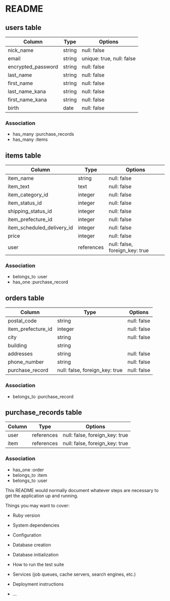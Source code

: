 # README

## users table

| Column             | Type   | Options     |
| ------------------ | ------ | ----------- |
| nick_name          | string | null: false |
| email              | string | unique: true, null: false|
| encrypted_password | string | null: false |
| last_name          | string   | null: false |
| first_name         | string   | null: false |
| last_name_kana     | string   | null: false |
| first_name_kana    | string | null: false |
| birth              | date | null: false |


### Association

- has_many :purchase_records
- has_many :items

## items table

| Column                     | Type   | Options     |
| -----------------------    | ------ | ----------- |
| item_name                  | string | null: false |
| item_text                  | text | null: false |
| item_category_id           | integer | null: false |
| item_status_id             | integer   | null: false |
| shipping_status_id         | integer   | null: false |
| item_prefecture_id         | integer   | null: false |
| item_scheduled_delivery_id | integer | null: false |
| price                   | integer | null: false |
| user                 | references | null: false, foreign_key: true |

### Association

- belongs_to :user
- has_one :purchase_record







## orders table

| Column                  | Type   | Options     |
| ----------------------- | ------ | ----------- |
| postal_code             | string | null: false |
| item_prefecture_id      | integer | null: false |
| city                    | string | null: false |
| building                | string   |           |
| addresses               | string   | null: false |
| phone_number            | string   | null: false |
| purchase_record     | null: false, foreign_key: true | null: false |


### Association

- belongs_to :purchase_record


## purchase_records table

| Column                  | Type       | Options                        |
| ----------------------- | ---------- | ------------------------------ |
| user                    | references | null: false, foreign_key: true |
| item                    | references | null: false, foreign_key: true |


### Association

- has_one :order
- belongs_to :item
- belongs_to :user


































This README would normally document whatever steps are necessary to get the
application up and running.

Things you may want to cover:

* Ruby version

* System dependencies

* Configuration

* Database creation

* Database initialization

* How to run the test suite

* Services (job queues, cache servers, search engines, etc.)

* Deployment instructions

* ...

